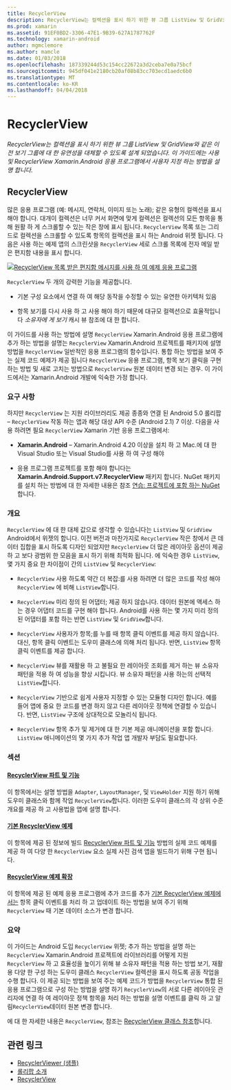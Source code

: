 ```yaml
---
title: RecyclerView
description: RecyclerView는 컬렉션을 표시 하기 위한 뷰 그룹 ListView 및 GridView와 같은 이전 보기 그룹에 대 한 유연성을 대체할 수 있도록 설계 되었습니다.  이 가이드에는 사용 및 RecyclerView Xamarin.Android 응용 프로그램에서 사용자 지정 하는 방법을 설명 합니다.
ms.prod: xamarin
ms.assetid: 91EF0BD2-3306-47E1-9B39-627A1787762F
ms.technology: xamarin-android
author: mgmclemore
ms.author: mamcle
ms.date: 01/03/2018
ms.openlocfilehash: 187339244d53c154cc22672a3d2ceba7e0a75bcf
ms.sourcegitcommit: 945df041e2180cb20af08b83cc703ecd1aedc6b0
ms.translationtype: MT
ms.contentlocale: ko-KR
ms.lasthandoff: 04/04/2018
---
```

# <a name="recyclerview"></a>RecyclerView

_RecyclerView는 컬렉션을 표시 하기 위한 뷰 그룹 ListView 및 GridView와 같은 이전 보기 그룹에 대 한 유연성을 대체할 수 있도록 설계 되었습니다.  이 가이드에는 사용 및 RecyclerView Xamarin.Android 응용 프로그램에서 사용자 지정 하는 방법을 설명 합니다._

## <a name="recyclerview"></a>RecyclerView

많은 응용 프로그램 (예: 메시지, 연락처, 이미지 또는 노래); 같은 유형의 컬렉션을 표시 해야 합니다. 대개이 컬렉션은 너무 커서 화면에 맞게 컬렉션은 컬렉션의 모든 항목을 통해 원활 하 게 스크롤할 수 있는 작은 창에 표시 됩니다.
`RecyclerView` 목록 또는 그리드로 컬렉션을 스크롤할 수 있도록 항목의 컬렉션을 표시 하는 Android 위젯 됩니다. 다음은 사용 하는 예제 앱의 스크린샷을 `RecyclerView` 세로 스크롤 목록에 전자 메일 받은 편지함 내용을 표시 합니다.

[![RecyclerView 목록 받은 편지함 메시지를 사용 하 여 예제 응용 프로그램](images/01-recyclerview-example-sml.png)](images/01-recyclerview-example.png#lightbox)

`RecyclerView` 두 개의 강력한 기능을 제공합니다.

-  기본 구성 요소에서 연결 하 여 해당 동작을 수정할 수 있는 유연한 아키텍처 있음

-  항목 보기를 다시 사용 하 고 사용 해야 하기 때문에 대규모 컬렉션으로 효율적입니다 *소유자에 게 보기* 캐시 뷰 참조에 대 한 합니다.

이 가이드를 사용 하는 방법에 설명 `RecyclerView` Xamarin.Android 응용 프로그램에 추가 하는 방법을 설명는 `RecyclerView` Xamarin.Android 프로젝트를 패키지에 설명 방법을 `RecyclerView` 일반적인 응용 프로그램의 함수입니다. 통합 하는 방법을 보여 주는 실제 코드 예제가 제공 됩니다 `RecyclerView` 응용 프로그램, 항목 보기 클릭을 구현 하는 방법 및 새로 고치는 방법으로 `RecyclerView` 원본 데이터 변경 되는 경우. 이 가이드에서는 Xamarin.Android 개발에 익숙한 가정 합니다.


### <a name="requirements"></a>요구 사항

하지만 `RecyclerView` 는 지원 라이브러리도 제공 종종와 연결 된 Android 5.0 롤리팝 &ndash; `RecyclerView` 작동 하는 앱과 해당 대상 API 수준 (Android 2.1) 7 이상. 다음을 사용 하려면 필요 `RecyclerView` Xamarin 기반 응용 프로그램에서:

-  **Xamarin.Android** &ndash; Xamarin.Android 4.20 이상을 설치 하 고 Mac.에 대 한 Visual Studio 또는 Visual Studio를 사용 하 여 구성 해야

-  응용 프로그램 프로젝트를 포함 해야 합니다는 **Xamarin.Android.Support.v7.RecyclerView** 패키지 합니다. NuGet 패키지를 설치 하는 방법에 대 한 자세한 내용은 참조 [연습: 프로젝트에 포함 하는 NuGet](https://docs.microsoft.com/visualstudio/mac/nuget-walkthrough)합니다.


### <a name="overview"></a>개요

`RecyclerView` 에 대 한 대체 값으로 생각할 수 있습니다는 `ListView` 및 `GridView` Android에서 위젯의 합니다. 이전 버전과 마찬가지로 `RecyclerView` 작은 창에서 큰 데이터 집합을 표시 하도록 디자인 되었지만 `RecyclerView` 더 많은 레이아웃 옵션이 제공 하 고 보다 광범위 한 모음을 표시 하기 위해 최적화 됩니다. 에 익숙한 경우 `ListView`, 몇 가지 중요 한 차이점이 간의 `ListView` 및 `RecyclerView`:

-   `RecyclerView` 사용 하도록 약간 더 복잡:를 사용 하려면 더 많은 코드를 작성 해야 `RecyclerView` 에 비해 `ListView`합니다.

-   `RecyclerView` 미리 정의 된 어댑터; 제공 하지 않습니다. 데이터 원본에 액세스 하는 경우 어댑터 코드를 구현 해야 합니다. Android를 사용 하는 몇 가지 미리 정의 된 어댑터를 포함 하는 반면 `ListView` 및 `GridView`합니다.

-   `RecyclerView` 사용자가 항목;를 누를 때 항목 클릭 이벤트를 제공 하지 않습니다. 대신, 항목 클릭 이벤트는 도우미 클래스에 의해 처리 됩니다. 반면, `ListView` 항목 클릭 이벤트를 제공 합니다.

-   `RecyclerView` 뷰를 재활용 하 고 불필요 한 레이아웃 조회를 제거 하는 뷰 소유자 패턴을 적용 하 여 성능을 향상 시킵니다. 뷰 소유자 패턴을 사용 하는의 선택적 `ListView`합니다.

-   `RecyclerView` 기반으로 쉽게 사용자 지정할 수 있는 모듈형 디자인 합니다. 예를 들어 앱에 중요 한 코드를 변경 하지 않고 다른 레이아웃 정책에 연결할 수 있습니다.
    반면, `ListView` 구조에 상대적으로 모놀리식 됩니다.

-   `RecyclerView` 항목 추가 및 제거에 대 한 기본 제공 애니메이션을 포함 합니다. `ListView` 애니메이션의 몇 가지 추가 작업 앱 개발자 부담도 필요합니다.


### <a name="sections"></a>섹션

#### <a name="recyclerview-parts-and-functionalityandroiduser-interfacelayoutsrecycler-viewparts-and-functionalitymd"></a>[RecyclerView 파트 및 기능](~/android/user-interface/layouts/recycler-view/parts-and-functionality.md)

이 항목에서는 설명 방법을 `Adapter`, `LayoutManager`, 및 `ViewHolder` 지원 하기 위해 도우미 클래스와 함께 작업 `RecyclerView`합니다.
이러한 도우미 클래스의 각 상위 수준 개요를 제공 하 고 사용법을 앱에 설명 합니다.

#### <a name="a-basic-recyclerview-exampleandroiduser-interfacelayoutsrecycler-viewrecyclerview-examplemd"></a>[기본 RecyclerView 예제](~/android/user-interface/layouts/recycler-view/recyclerview-example.md)

이 항목에 제공 된 정보에 빌드 [RecyclerView 파트 및 기능](~/android/user-interface/layouts/recycler-view/parts-and-functionality.md) 방법의 실제 코드 예제를 제공 하 여 다양 한 `RecyclerView` 요소 실제 사진 검색 앱을 빌드하기 위해 구현 됩니다.

#### <a name="extending-the-recyclerview-exampleandroiduser-interfacelayoutsrecycler-viewextending-the-examplemd"></a>[RecyclerView 예제 확장](~/android/user-interface/layouts/recycler-view/extending-the-example.md)

이 항목에 제공 된 예제 응용 프로그램에 추가 코드를 추가 [기본 RecyclerView 예제에서는](~/android/user-interface/layouts/recycler-view/recyclerview-example.md) 항목 클릭 이벤트를 처리 하 고 업데이트 하는 방법을 보여 주기 위해 `RecyclerView` 때 기본 데이터 소스가 변경 합니다.


### <a name="summary"></a>요약

이 가이드는 Android 도입 `RecyclerView` 위젯; 추가 하는 방법을 설명 하는 `RecyclerView` Xamarin.Android 프로젝트에 라이브러리를 어떻게 지원 `RecyclerView` 하 고 효율성을 높이기 위해 뷰 소유자 패턴을 적용 하는 방법 보기, 재활용 다양 한 구성 하는 도우미 클래스 `RecyclerView` 컬렉션을 표시 하도록 공동 작업을 수행 합니다. 이 제공 되는 방법을 보여 주는 예제 코드가 방법을 `RecyclerView` 통합 된 응용 프로그램으로 구성 하는 방법을 설명 하기 `RecyclerView`의 서로 다른 레이아웃 관리자에 연결 하 여 레이아웃 정책 항목을 처리 하는 방법을 설명 이벤트를 클릭 하 고 알림`RecyclerView`데이터 원본 변경 합니다.

에 대 한 자세한 내용은 `RecyclerView`, 참조는 [RecyclerView 클래스 참조](https://developer.android.com/reference/android/support/v7/widget/RecyclerView.html)합니다.


## <a name="related-links"></a>관련 링크

- [RecyclerViewer (샘플)](https://developer.xamarin.com/samples/monodroid/android5.0/RecyclerViewer)
- [롤리팝 소개](~/android/platform/lollipop.md)
- [RecyclerView](https://developer.android.com/reference/android/support/v7/widget/RecyclerView.html)
